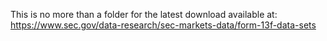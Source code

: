 This is no more than a folder for the latest download available at:
https://www.sec.gov/data-research/sec-markets-data/form-13f-data-sets
